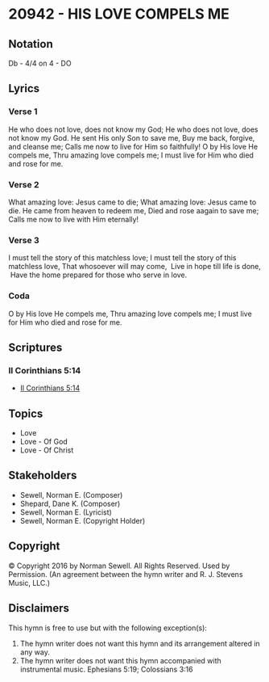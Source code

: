 # 20942 - HIS LOVE COMPELS ME

## Notation

Db - 4/4 on 4 - DO

## Lyrics

### Verse 1

He who does not love, does not know my God; He who does not love, does not know my God. He sent His only Son to save me, Buy me back, forgive, and cleanse me; Calls me now to live for Him so faithfully! O by His love He compels me, Thru amazing love compels me; I must live for Him who died and rose for me. 

### Verse 2

What amazing love:  Jesus came to die; What amazing love:  Jesus came to die. He came from heaven to redeem me, Died and rose aagain to save me; Calls me now to live with Him eternally!

### Verse 3

I must tell the story of this matchless love; I must tell the story of this matchless love, That whosoever will may come,  Live in hope till life is done,  Have the home prepared for those who serve in love.


### Coda

O by His love He compels me, Thru amazing love compels me; I must live for Him who died and rose for me.


## Scriptures

### II Corinthians 5:14

- [II Corinthians 5:14](https://www.biblegateway.com/passage/?search=II%20Corinthians%205%3A14)


## Topics

- Love
- Love - Of God
- Love - Of Christ

## Stakeholders

- Sewell, Norman E. (Composer)
- Shepard, Dane K. (Composer)
- Sewell, Norman E. (Lyricist)
- Sewell, Norman E. (Copyright Holder)

## Copyright

© Copyright 2016 by Norman Sewell.  All Rights Reserved. Used by Permission.
(An agreement between the hymn writer and R. J. Stevens Music, LLC.)

## Disclaimers

This hymn is free to use but with the following exception(s):
1. The hymn writer does not want this hymn and its arrangement altered in any way.
2. The hymn writer does not want this hymn accompanied with instrumental music.
Ephesians 5:19; Colossians 3:16

